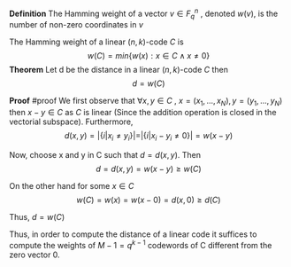 
**Definition**
The Hamming weight of a vector $v ∈ F_{q}^n$ , denoted $w (v)$, is the number of non-zero coordinates in $v$

The Hamming weight of a linear $(n, k)$-code $C$ is
$$w(C)=min\{w(x):x\in C\wedge x\neq0\}$$
**Theorem**
Let d be the distance in a linear $(n, k)$-code $C$ then
$$d = w (C)$$

**Proof** #proof 
We first observe that $∀x , y ∈ C$ , $x = (x_{1} , . . . , x_{N} ), y = (y_{1} , . . . , y_{N} )$ then $x − y ∈ C$ as $C$ is linear (Since the addition operation is closed in the vectorial subspace). Furthermore,
$$d(x,y)=|\{i|x_i\neq y_i\}|=|\{i|x_i-y_i\neq0\}|=w(x-y)$$

Now, choose x and y in C such that $d = d(x , y)$. Then
$$d=d(x,y)=w(x-y)\geq w(C)$$

On the other hand for some $x ∈ C$
$$w(C)=w(x)=w(x-0)=d(x,0)\geq d(C)$$

Thus, $d = w (C)$

Thus, in order to compute the distance of a linear code it suffices to compute the weights of $M − 1 = q^{k − 1}$ codewords of C different from the zero vector $0$.